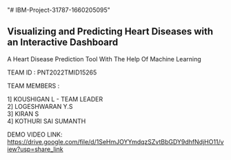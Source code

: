 "# IBM-Project-31787-1660205095" 
## Visualizing and Predicting Heart Diseases with an Interactive Dashboard
A Heart Disease Prediction Tool With The Help Of Machine Learning

TEAM ID : PNT2022TMID15265

TEAM MEMBERS : 

1] KOUSHIGAN L - TEAM LEADER<br />
2] LOGESHWARAN Y.S<br />
3] KIRAN S<br />
4] KOTHURI SAI SUMANTH<br />  

DEMO VIDEO LINK: https://drive.google.com/file/d/1SeHmJOYYmdqzSZvtBbGDY9dhfNdjHO11/view?usp=share_link

